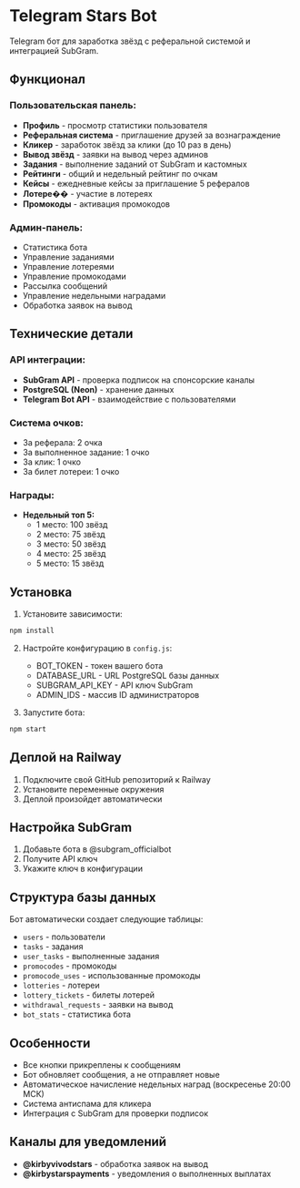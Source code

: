 # Telegram Stars Bot

Telegram бот для заработка звёзд с реферальной системой и интеграцией SubGram.

## Функционал

### Пользовательская панель:
- **Профиль** - просмотр статистики пользователя
- **Реферальная система** - приглашение друзей за вознаграждение
- **Кликер** - заработок звёзд за клики (до 10 раз в день)
- **Вывод звёзд** - заявки на вывод через админов
- **Задания** - выполнение заданий от SubGram и кастомных
- **Рейтинги** - общий и недельный рейтинг по очкам
- **Кейсы** - ежедневные кейсы за приглашение 5 рефералов
- **Лотере��** - участие в лотереях
- **Промокоды** - активация промокодов

### Админ-панель:
- Статистика бота
- Управление заданиями
- Управление лотереями
- Управление промокодами
- Рассылка сообщений
- Управление недельными наградами
- Обработка заявок на вывод

## Технические детали

### API интеграции:
- **SubGram API** - проверка подписок на спонсорские каналы
- **PostgreSQL (Neon)** - хранение данных
- **Telegram Bot API** - взаимодействие с пользователями

### Система очков:
- За реферала: 2 очка
- За выполненное задание: 1 очко
- За клик: 1 очко
- За билет лотереи: 1 очко

### Награды:
- **Недельный топ 5:**
  - 1 место: 100 звёзд
  - 2 место: 75 звёзд
  - 3 место: 50 звёзд
  - 4 место: 25 звёзд
  - 5 место: 15 звёзд

## Установка

1. Установите зависимости:
```bash
npm install
```

2. Настройте конфигурацию в `config.js`:
   - BOT_TOKEN - токен вашего бота
   - DATABASE_URL - URL PostgreSQL базы данных
   - SUBGRAM_API_KEY - API ключ SubGram
   - ADMIN_IDS - массив ID администраторов

3. Запустите бота:
```bash
npm start
```

## Деплой на Railway

1. Подключите свой GitHub репозиторий к Railway
2. Установите переменные окружения
3. Деплой произойдет автоматически

## Настройка SubGram

1. Добавьте бота в @subgram_officialbot
2. Получите API ключ
3. Укажите ключ в конфигурации

## Структура базы данных

Бот автоматически создает следующие таблицы:
- `users` - пользователи
- `tasks` - задания
- `user_tasks` - выполненные задания
- `promocodes` - промокоды
- `promocode_uses` - использованные промокоды
- `lotteries` - лотереи
- `lottery_tickets` - билеты лотерей
- `withdrawal_requests` - заявки на вывод
- `bot_stats` - статистика бота

## Особенности

- Все кнопки прикреплены к сообщениям
- Бот обновляет сообщения, а не отправляет новые
- Автоматическое начисление недельных наград (воскресенье 20:00 МСК)
- Система антиспама для кликера
- Интеграция с SubGram для проверки подписок

## Каналы для уведомлений

- **@kirbyvivodstars** - обработка заявок на вывод
- **@kirbystarspayments** - уведомления о выполненных выплатах
